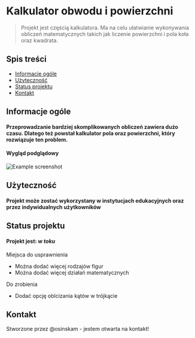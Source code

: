# Kalkulator obwodu i powierzchni
> Projekt jest częścią kalkulatora. Ma na celu ułatwianie wykonywania obliczeń matematycznych takich jak liczenie powierzchni i pola koła oraz kwadrata.

## Spis treści
* [Informacje ogóle](#informacje-ogólne)
* [Użyteczność](#użyteczność)
* [Status projektu](#status-projektu)
* [Kontakt](#kontakt)


## Informacje ogóle
#### Przeprowadzanie bardziej skomplikowanych obliczeń zawiera dużo czasu. Dlatego też powstał kalkulator pola oraz powierzchni, który rozwiązuje ten problem.
<!-- You don't have to answer all the questions - just the ones relevant to your project. -->


#### Wygląd podglądowy
![Example screenshot](https://scontent-waw1-1.xx.fbcdn.net/v/t39.30808-6/279061589_4862511743852649_1473728750915026507_n.jpg?_nc_cat=104&ccb=1-5&_nc_sid=730e14&_nc_ohc=M8uMwSXZ2PkAX9p892v&tn=5B142qLva_dt8tCW&_nc_ht=scontent-waw1-1.xx&oh=00_AT_x_TT5bDak0KdUtaoO0pIQ9ANHw99Uqd9NAcrPI5M4Cg&oe=62703B07)
<!-- If you have screenshots you'd like to share, include them here. -->


## Użyteczność
#### Projekt może zostać wykorzystany w instytucjach edukacyjnych oraz przez indywidualnych użytkowników



## Status projektu
#### Projekt jest: _w toku_ 


Miejsca do usprawnienia
- Można dodać więcej rodzajów figur
- Można dodać więcej działań matematycznych

Do zrobienia
- Dodać opcję oblcizania kątów w trójkącie


## Kontakt
Stworzone przez @osinskam - jestem otwarta na kontakt!

